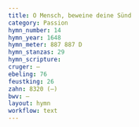 ```yaml
---
title: O Mensch, beweine deine Sünd
category: Passion
hymn_number: 14
hymn_year: 1648
hymn_meter: 887 887 D
hymn_stanzas: 29
hymn_scripture: 
cruger: —
ebeling: 76
feustking: 26
zahn: 8320 (—)
bwv: —
layout: hymn
workflow: text
---
```

<br>


